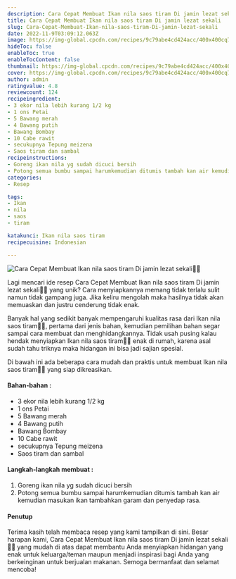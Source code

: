 ```yaml
---
description: Cara Cepat Membuat Ikan nila saos tiram Di jamin lezat sekali"
title: Cara Cepat Membuat Ikan nila saos tiram Di jamin lezat sekali
slug: Cara-Cepat-Membuat-Ikan-nila-saos-tiram-Di-jamin-lezat-sekali
date: 2022-11-9T03:09:12.063Z
image: https://img-global.cpcdn.com/recipes/9c79abe4cd424acc/400x400cq70/photo.jpg
hideToc: false
enableToc: true
enableTocContent: false
thumbnail: https://img-global.cpcdn.com/recipes/9c79abe4cd424acc/400x400cq70/photo.jpg
cover: https://img-global.cpcdn.com/recipes/9c79abe4cd424acc/400x400cq70/photo.jpg
author: admin
ratingvalue: 4.8
reviewcount: 124
recipeingredient:
- 3 ekor nila lebih kurang 1/2 kg
- 1 ons Petai
- 5 Bawang merah
- 4 Bawang putih
- Bawang Bombay
- 10 Cabe rawit
- secukupnya Tepung meizena
- Saos tiram dan sambal
recipeinstructions:
- Goreng ikan nila yg sudah dicuci bersih
- Potong semua bumbu sampai harumkemudian ditumis tambah kan air kemudian masukan ikan tambahkan garam dan penyedap rasa.
categories:
- Resep

tags:
- Ikan
- nila
- saos
- tiram

katakunci: Ikan nila saos tiram
recipecuisine: Indonesian

---
```


![Cara Cepat Membuat Ikan nila saos tiram Di jamin lezat sekali👩‍🍳](https://img-global.cpcdn.com/recipes/9c79abe4cd424acc/400x400cq70/photo.jpg)

Lagi mencari ide resep Cara Cepat Membuat Ikan nila saos tiram Di jamin lezat sekali👩‍🍳 yang unik? Cara menyiapkannya memang tidak terlalu sulit namun tidak gampang juga. Jika keliru mengolah maka hasilnya tidak akan memuaskan dan justru cenderung tidak enak.

Banyak hal yang sedikit banyak mempengaruhi kualitas rasa dari Ikan nila saos tiram👩‍🍳, pertama dari jenis bahan, kemudian pemilihan bahan segar sampai cara membuat dan menghidangkannya. Tidak usah pusing kalau hendak menyiapkan Ikan nila saos tiram👩‍🍳 enak di rumah, karena asal sudah tahu triknya maka hidangan ini bisa jadi sajian spesial.

Di bawah ini ada beberapa cara mudah dan praktis untuk membuat Ikan nila saos tiram👩‍🍳 yang siap dikreasikan.

<!--inarticleads1-->

#### Bahan-bahan :

- 3 ekor nila lebih kurang 1/2 kg
- 1 ons Petai
- 5 Bawang merah
- 4 Bawang putih
- Bawang Bombay
- 10 Cabe rawit
- secukupnya Tepung meizena
- Saos tiram dan sambal

<!--inarticleads2-->

#### Langkah-langkah membuat :

1. Goreng ikan nila yg sudah dicuci bersih
1. Potong semua bumbu sampai harumkemudian ditumis tambah kan air kemudian masukan ikan tambahkan garam dan penyedap rasa.

#### Penutup

Terima kasih telah membaca resep yang kami tampilkan di sini. Besar harapan kami, Cara Cepat Membuat Ikan nila saos tiram Di jamin lezat sekali👩‍🍳 yang mudah di atas dapat membantu Anda menyiapkan hidangan yang enak untuk keluarga/teman maupun menjadi inspirasi bagi Anda yang berkeinginan untuk berjualan makanan. Semoga bermanfaat dan selamat mencoba!